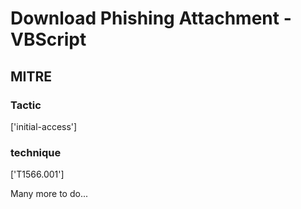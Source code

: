 # Download Phishing Attachment - VBScript

## MITRE

### Tactic
['initial-access']

### technique
['T1566.001']

Many more to do...
